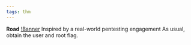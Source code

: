 ```yaml
---
tags: thm
---
```

**Road**
[!Banner](./src/uploads/road.png)
Inspired by a real-world pentesting engagement
As usual, obtain the user and root flag.